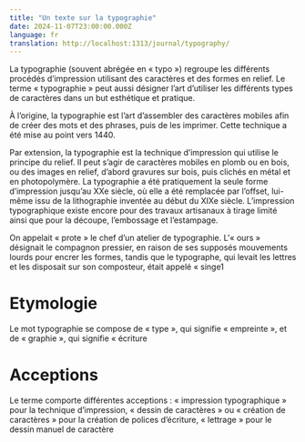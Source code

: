 ```yaml
---
title: "Un texte sur la typographie"
date: 2024-11-07T23:00:00.000Z
language: fr
translation: http://localhost:1313/journal/typography/
---
```


La typographie (souvent abrégée en « typo ») regroupe les différents procédés d’impression utilisant des caractères et des formes en relief. Le terme « typographie » peut aussi désigner l’art d’utiliser les différents types de caractères dans un but esthétique et pratique.

À l’origine, la typographie est l’art d’assembler des caractères mobiles afin de créer des mots et des phrases, puis de les imprimer. Cette technique a été mise au point vers 1440.

Par extension, la typographie est la technique d’impression qui utilise le principe du relief. Il peut s’agir de caractères mobiles en plomb ou en bois, ou des images en relief, d’abord gravures sur bois, puis clichés en métal et en photopolymère. La typographie a été pratiquement la seule forme d’impression jusqu’au XXe siècle, où elle a été remplacée par l’offset, lui-même issu de la lithographie inventée au début du XIXe siècle. L’impression typographique existe encore pour des travaux artisanaux à tirage limité ainsi que pour la découpe, l’embossage et l’estampage.

On appelait « prote » le chef d’un atelier de typographie. L'« ours » désignait le compagnon pressier, en raison de ses supposés mouvements lourds pour encrer les formes, tandis que le typographe, qui levait les lettres et les disposait sur son composteur, était appelé « singe1

# Etymologie

Le mot typographie se compose de « type », qui signifie « empreinte », et de « graphie », qui signifie « écriture

# Acceptions

Le terme comporte différentes acceptions : « impression typographique » pour la technique d’impression, « dessin de caractères » ou « création de caractères » pour la création de polices d’écriture, « lettrage » pour le dessin manuel de caractère
